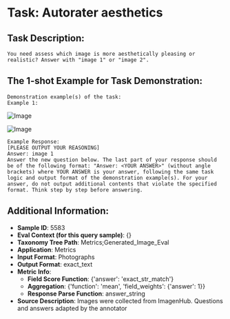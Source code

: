 # Task: Autorater aesthetics

## Task Description:

```
You need assess which image is more aesthetically pleasing or realistic? Answer with "image 1" or "image 2".
```

## The 1-shot Example for Task Demonstration:

```
Demonstration example(s) of the task:
Example 1:
```

![Image](e1_left.png)

![Image](e1_right.png)

```
Example Response:
[PLEASE OUTPUT YOUR REASONING]
Answer: image 1
Answer the new question below. The last part of your response should be of the following format: "Answer: <YOUR ANSWER>" (without angle brackets) where YOUR ANSWER is your answer, following the same task logic and output format of the demonstration example(s). For your answer, do not output additional contents that violate the specified format. Think step by step before answering.
```

## Additional Information:

- **Sample ID**: 5583
- **Eval Context (for this query sample)**: {}
- **Taxonomy Tree Path**: Metrics;Generated_Image_Eval
- **Application**: Metrics
- **Input Format**: Photographs
- **Output Format**: exact_text
- **Metric Info**:
  - **Field Score Function**: {'answer': 'exact_str_match'}
  - **Aggregation**: {'function': 'mean', 'field_weights': {'answer': 1}}
  - **Response Parse Function**: answer_string
- **Source Description**: Images were collected from ImagenHub. Questions and answers adapted by the annotator
